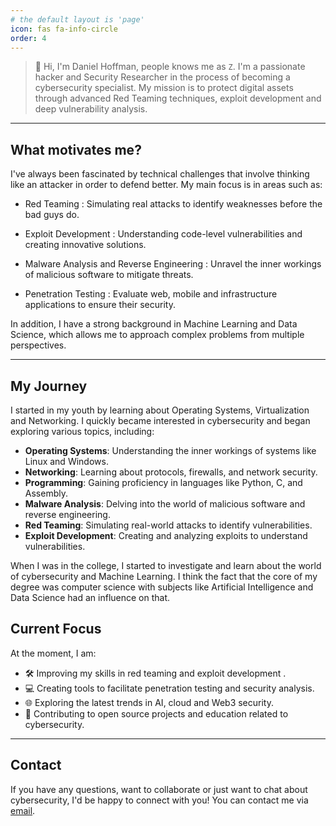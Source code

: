 ```yaml
---
# the default layout is 'page'
icon: fas fa-info-circle
order: 4
---
```


> 👋 Hi, I'm Daniel Hoffman, people knows me as `Z`. I'm a passionate hacker and Security Researcher in the process of becoming a cybersecurity specialist. My mission is to protect digital assets through advanced Red Teaming techniques, exploit development and deep vulnerability analysis.

---

## What motivates me?

I've always been fascinated by technical challenges that involve thinking like an attacker in order to defend better. My main focus is in areas such as:


- Red Teaming : Simulating real attacks to identify weaknesses before the bad guys do.

- Exploit Development : Understanding code-level vulnerabilities and creating innovative solutions.

- Malware Analysis and Reverse Engineering : Unravel the inner workings of malicious software to mitigate threats.

- Penetration Testing : Evaluate web, mobile and infrastructure applications to ensure their security.

In addition, I have a strong background in Machine Learning and Data Science, which allows me to approach complex problems from multiple perspectives.

---

## My Journey

I started in my youth by learning about Operating Systems, Virtualization and Networking. I quickly became interested in cybersecurity and began exploring various topics, including:
- **Operating Systems**: Understanding the inner workings of systems like Linux and Windows.
- **Networking**: Learning about protocols, firewalls, and network security.
- **Programming**: Gaining proficiency in languages like Python, C, and Assembly.
- **Malware Analysis**: Delving into the world of malicious software and reverse engineering.
- **Red Teaming**: Simulating real-world attacks to identify vulnerabilities.
- **Exploit Development**: Creating and analyzing exploits to understand vulnerabilities.

When I was in the college, I started to investigate and learn about the world of cybersecurity and Machine Learning. I think the fact that the core of my degree was computer science with subjects like Artificial Intelligence and Data Science had an influence on that.

## Current Focus
At the moment, I am:

- 🛠️ Improving my skills in red teaming and exploit development .
- 💻 Creating tools to facilitate penetration testing and security analysis.
- 🌐 Exploring the latest trends in AI, cloud and Web3 security.
- 🤝 Contributing to open source projects and education related to cybersecurity.

<!-- - 📚 Sharing my knowledge through articles, workshops and conferences -->

---

## Contact

If you have any questions, want to collaborate or just want to chat about cybersecurity, I'd be happy to connect with you! You can contact me via [email](mailto:zeta_0x00.dragonfly739@passinbox.com).